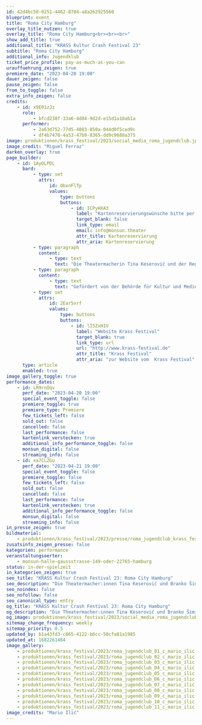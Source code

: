 ```yaml
---
id: 42d4bc58-0251-4462-8704-a8a262925560
blueprint: event
title: "Roma City Hamburg"
overlay_title_nutzen: true
overlay_title: "Roma City Hamburg<br><br><br>"
show_add_title: true
additional_title: "KRASS Kultur Crash Festival 23"
subtitle: "Roma City Hamburg"
additional_info: Jugendklub
ticket_price_profile: pay-as-much-as-you-can
urauffuehrung_zeigen: true
premiere_date: "2023-04-20 19:00"
dauer_zeigen: false
pause_zeigen: false
from_to_toggle: false
extra_info_zeigen: false
credits:
    - id: x9E01zJz
      role:
          - bfcd238f-33a6-4d84-9d2d-e15d1a18ab1a
      performer:
          - 2a63d752-77d5-4083-850a-044d0f5ced9c
          - df4b7470-4a53-47b9-8365-dd9c9688a375
image: produktionen/krass_festival/2023/social_media_roma_jugendclub.jpg
image_credit: "Miguel Ferraz"
darken_overlay: true
page_builder:
    - id: 1AyOLPDL
      bard:
          - type: set
            attrs:
                id: ObxnFlTp
                values:
                    type: buttons
                    buttons:
                        - id: ICPyHXA3
                          label: "Kartenreservierungswünsche bitte per Mail anfragen"
                          target_blank: false
                          link_type: email
                          email: info@monsun.theater
                          attr_title: Kartenreservierung
                          attr_aria: Kartenreservierung
          - type: paragraph
            content:
                - type: text
                  text: "Die Theatermacherin Tina Keserović und der Regisseur Branko Šimić begeben sich mit den jugendlichen Darstellern des Roma City Jugendklubs auf Spurensuche der Romnja und Sintizze Community im Stadtraum und suchen mit ihnen nach versteckten Geschichten und Orten. Alte Narrative werden neu erzählt und in Szene gesetzt. Die Jugendlichen sind die Protagonist:innen der Stadt und bringen unsichtbare Geschichten ans Licht. In einem performativen Video-Spaziergang durch Hamburg führen sie das Publikum an die verschiedenen historischen und aktuellen Schauplätze. Dort eröffnen sich Geschichten, Performances, Musik, Lieder, History-Facts. Es entsteht eine parallele Miniatur Stadtgeschichte in Hamburg: Roma City."
          - type: paragraph
            content:
                - type: text
                  text: "Gefördert von der Behörde für Kultur und Medien Hamburg"
          - type: set
            attrs:
                id: 2Ear5nrf
                values:
                    type: buttons
                    buttons:
                        - id: lI5ZxH1V
                          label: "Website Krass Festival"
                          target_blank: true
                          link_type: url
                          url: "http://www.krass-festival.de"
                          attr_title: "Krass Festival"
                          attr_aria: "zur Website vom  Krass Festival"
      type: article
      enabled: true
image_gallery_toggle: true
performance_dates:
    - id: LR9rnOqv
      perf_date: "2023-04-20 19:00"
      special_event_toggle: false
      premiere_toggle: true
      premiere_type: Premiere
      few_tickets_left: false
      sold_out: false
      cancelled: false
      last_performance: false
      kartenlink_verstecken: true
      additional_info_performance_toggle: false
      monsun_digital: false
      streaming_info: false
    - id: xa7CLZGu
      perf_date: "2023-04-21 19:00"
      special_event_toggle: false
      premiere_toggle: false
      few_tickets_left: false
      sold_out: false
      cancelled: false
      last_performance: false
      kartenlink_verstecken: true
      additional_info_performance_toggle: false
      monsun_digital: false
      streaming_info: false
in_presse_zeigen: true
bildmaterial:
    - produktionen/krass_festival/2023/presse/roma_jugendclub_krass_festival_c_mario_ilic_monsun.zip
zusatsinfo_zeigen_presse: false
kategorien: performance
veranstaltungsoerter:
    - monsun-halle-gaussstrasse-149-oder-22765-hamburg
status: in-der-spielzeit
in_kategorien_zeigen: true
seo_title: "KRASS Kultur Crash Festival 23: Roma City Hamburg"
seo_description: "Die Theatermacher:innen Tina Keserović und Branko Šimić begeben sich mit den Jugendlichen des Roma City Jugendklubs auf Spurensuche der Romnja und Sintizze."
seo_noindex: false
seo_nofollow: false
seo_canonical_type: entry
og_title: "KRASS Kultur Crash Festival 23: Roma City Hamburg"
og_description: "Die Theatermacher:innen Tina Keserović und Branko Šimić begeben sich mit den Jugendlichen des Roma City Jugendklubs auf Spurensuche der Romnja und Sintizze."
og_image: produktionen/krass_festival/2023/social_media_roma_jugendclub.jpg
sitemap_change_frequency: weekly
sitemap_priority: 0.5
updated_by: b1a43fd3-c865-4122-b6cc-50cfa81a1985
updated_at: 1682261464
image_gallery:
    - produktionen/krass_festival/2023/roma_jugendclub_01_c_mario_ilic.jpg
    - produktionen/krass_festival/2023/roma_jugendclub_02_c_mario_ilic.jpg
    - produktionen/krass_festival/2023/roma_jugendclub_03_c_mario_ilic.jpg
    - produktionen/krass_festival/2023/roma_jugendclub_04_c_mario_ilic.jpg
    - produktionen/krass_festival/2023/roma_jugendclub_05_c_mario_ilic.jpg
    - produktionen/krass_festival/2023/roma_jugendclub_06_c_mario_ilic.jpg
    - produktionen/krass_festival/2023/roma_jugendclub_07_c_mario_ilic.jpg
    - produktionen/krass_festival/2023/roma_jugendclub_08_c_mario_ilic.jpg
    - produktionen/krass_festival/2023/roma_jugendclub_09_c_mario_ilic.jpg
    - produktionen/krass_festival/2023/roma_jugendclub_10_c_mario_ilic.jpg
    - produktionen/krass_festival/2023/roma_jugendclub_11_c_mario_ilic.jpg
image_credits: "Mario Ilić"
---
```

